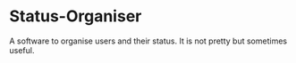 # Status-Organiser
A software to organise users and their status. It is not pretty but sometimes useful.
